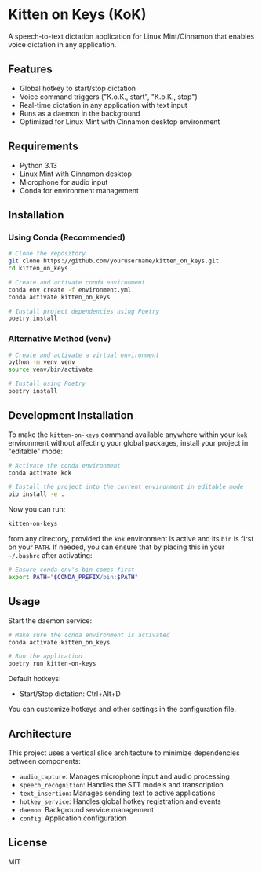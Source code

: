 # Kitten on Keys (KoK)

A speech-to-text dictation application for Linux Mint/Cinnamon that enables voice dictation in any application.

## Features

- Global hotkey to start/stop dictation
- Voice command triggers ("K.o.K., start", "K.o.K., stop")
- Real-time dictation in any application with text input
- Runs as a daemon in the background
- Optimized for Linux Mint with Cinnamon desktop environment

## Requirements

- Python 3.13
- Linux Mint with Cinnamon desktop
- Microphone for audio input
- Conda for environment management

## Installation

### Using Conda (Recommended)

```bash
# Clone the repository
git clone https://github.com/yourusername/kitten_on_keys.git
cd kitten_on_keys

# Create and activate conda environment
conda env create -f environment.yml
conda activate kitten_on_keys

# Install project dependencies using Poetry
poetry install
```

### Alternative Method (venv)

```bash
# Create and activate a virtual environment
python -m venv venv
source venv/bin/activate

# Install using Poetry
poetry install
```

## Development Installation

To make the `kitten-on-keys` command available anywhere within your `kok` environment without affecting your global packages, install your project in "editable" mode:

```bash
# Activate the conda environment
conda activate kok

# Install the project into the current environment in editable mode
pip install -e .
```

Now you can run:

```bash
kitten-on-keys
```

from any directory, provided the `kok` environment is active and its `bin` is first on your `PATH`.  If needed, you can ensure that by placing this in your `~/.bashrc` after activating:

```bash
# Ensure conda env's bin comes first
export PATH="$CONDA_PREFIX/bin:$PATH"
```

## Usage

Start the daemon service:

```bash
# Make sure the conda environment is activated
conda activate kitten_on_keys

# Run the application
poetry run kitten-on-keys
```

Default hotkeys:
- Start/Stop dictation: Ctrl+Alt+D

You can customize hotkeys and other settings in the configuration file.

## Architecture

This project uses a vertical slice architecture to minimize dependencies between components:

- `audio_capture`: Manages microphone input and audio processing
- `speech_recognition`: Handles the STT models and transcription
- `text_insertion`: Manages sending text to active applications
- `hotkey_service`: Handles global hotkey registration and events
- `daemon`: Background service management
- `config`: Application configuration

## License

MIT

